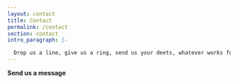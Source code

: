 ```yaml
---
layout: contact
title: Contact
permalink: /contact
section: contact
intro_paragraph: |-

  Drop us a line, give us a ring, send us your deets, whatever works for you.
---
```


**Send us a message**
